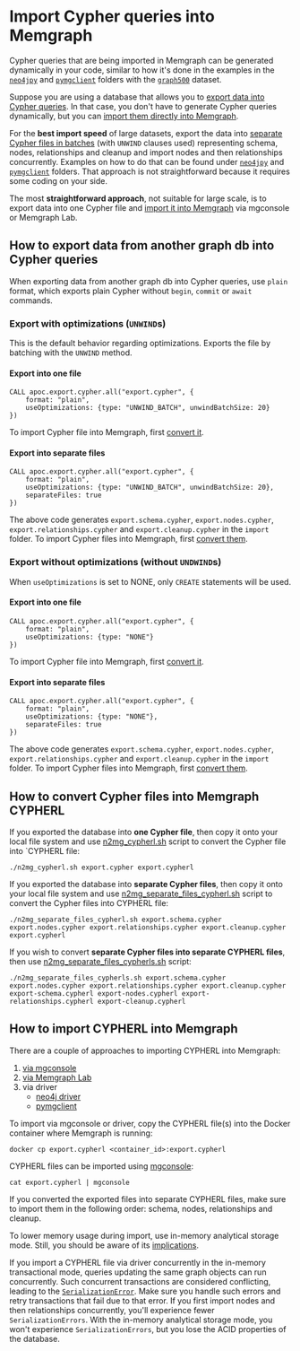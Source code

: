 # Import Cypher queries into Memgraph

Cypher queries that are being imported in Memgraph can be generated dynamically in your code, similar to how it's done in the examples in the [`neo4jpy`](./neo4jpy/) and [`pymgclient`](./pymgclient/) folders with the [`graph500`](../../datasets/graph500/) dataset. 

Suppose you are using a database that allows you to [export data into Cypher queries](#how-to-export-data-from-another-graph-db-into-cypher-queries). In that case, you don't have to generate Cypher queries dynamically, but you can [import them directly into Memgraph](#how-to-import-cypherl-into-memgraph). 

For the **best import speed** of large datasets, export the data into [separate Cypher files in batches](#export-into-separate-files) (with `UNWIND` clauses used) representing schema, nodes, relationships and cleanup and import nodes and then relationships concurrently. Examples on how to do that can be found under [`neo4jpy`](./neo4jpy/) and [`pymgclient`](./pymgclient/) folders. That approach is not straightforward because it requires some coding on your side. 

The most **straightforward approach**, not suitable for large scale, is to export data into one Cypher file and [import it into Memgraph](#how-to-import-cypherl-into-memgraph) via mgconsole or Memgraph Lab. 

## How to export data from another graph db into Cypher queries

When exporting data from another graph db into Cypher queries, use `plain` format, which exports plain Cypher without `begin`, `commit` or `await` commands. 

### Export with optimizations (`UNWIND`s)

This is the default behavior regarding optimizations. Exports the file by batching with the `UNWIND` method.

#### Export into one file

```
CALL apoc.export.cypher.all("export.cypher", {
    format: "plain",
    useOptimizations: {type: "UNWIND_BATCH", unwindBatchSize: 20}
})
```

To import Cypher file into Memgraph, first [convert it](#how-to-convert-cypher-files-into-memgraph-cypherl).

#### Export into separate files
```
CALL apoc.export.cypher.all("export.cypher", {
    format: "plain",
    useOptimizations: {type: "UNWIND_BATCH", unwindBatchSize: 20},
    separateFiles: true
})
```

The above code generates `export.schema.cypher`, `export.nodes.cypher`, `export.relationships.cypher` and `export.cleanup.cypher` in the `import` folder. To import Cypher files into Memgraph, first [convert them](#how-to-convert-cypher-files-into-memgraph-cypherl).

### Export without optimizations (without `UNDWIND`s)
When `useOptimizations` is set to NONE, only `CREATE` statements will be used. 

#### Export into one file

```
CALL apoc.export.cypher.all("export.cypher", {
    format: "plain",
    useOptimizations: {type: "NONE"}
})
```
To import Cypher file into Memgraph, first [convert it](#how-to-convert-cypher-files-into-memgraph-cypherl).

#### Export into separate files

```
CALL apoc.export.cypher.all("export.cypher", {
    format: "plain",
    useOptimizations: {type: "NONE"},
    separateFiles: true
})
```

The above code generates `export.schema.cypher`, `export.nodes.cypher`, `export.relationships.cypher` and `export.cleanup.cypher` in the `import` folder. To import Cypher files into Memgraph, first [convert them](#how-to-convert-cypher-files-into-memgraph-cypherl).

## How to convert Cypher files into Memgraph CYPHERL

If you exported the database into **one Cypher file**, then copy it onto your local file system and use [n2mg_cypherl.sh](https://github.com/memgraph/memgraph/blob/master/import/n2mg_cypherl.sh) script to convert the Cypher file into `CYPHERL file:

```
./n2mg_cypherl.sh export.cypher export.cypherl
```

If you exported the database into **separate Cypher files**, then copy it onto your local file system and use [n2mg_separate_files_cypherl.sh](https://github.com/memgraph/memgraph/blob/master/import/n2mg_separate_files_cypherl.sh) script to convert the Cypher files into CYPHERL file:

```
./n2mg_separate_files_cypherl.sh export.schema.cypher export.nodes.cypher export.relationships.cypher export.cleanup.cypher export.cypherl
```

If you wish to convert **separate Cypher files into separate CYPHERL files**, then use [n2mg_separate_files_cypherls.sh](https://github.com/memgraph/memgraph/blob/master/import/n2mg_separate_files_cypherls.sh) script:

```
./n2mg_separate_files_cypherls.sh export.schema.cypher export.nodes.cypher export.relationships.cypher export.cleanup.cypher export-schema.cypherl export-nodes.cypherl export-relationships.cypherl export-cleanup.cypherl
```

## How to import CYPHERL into Memgraph

There are a couple of approaches to importing CYPHERL into Memgraph:
1. [via mgconsole](https://github.com/memgraph/mgconsole?tab=readme-ov-file#export--import-into-memgraph)
2. [via Memgraph Lab](https://memgraph.com/docs/data-migration/csv#csv-file-import-in-memgraph-lab)
3. via driver
    - [neo4j driver](./neo4jpy/)
    - [pymgclient](./pymgclient/)


To import via mgconsole or driver, copy the CYPHERL file(s) into the Docker container where Memgraph is running:

```
docker cp export.cypherl <container_id>:export.cypherl
```

CYPHERL files can be imported using [mgconsole](https://github.com/memgraph/mgconsole?tab=readme-ov-file#export--import-into-memgraph):

```
cat export.cypherl | mgconsole
```

If you converted the exported files into separate CYPHERL files, make sure to import them in the following order: schema, nodes, relationships and cleanup.

To lower memory usage during import, use in-memory analytical storage mode. Still, you should be aware of its [implications](https://memgraph.com/docs/fundamentals/storage-memory-usage#implications). 

If you import a CYPHERL file via driver concurrently in the in-memory transactional mode, queries updating the same graph objects can run concurrently. Such concurrent transactions are considered conflicting, leading to the [`SerializationError`](https://memgraph.com/docs/help-center/errors/serialization). Make sure you handle such errors and retry transactions that fail due to that error. If you first import nodes and then relationships concurrently, you'll experience fewer `SerializationErrors`. With the in-memory analytical storage mode, you won't experience `SerializationErrors`, but you lose the ACID properties of the database.


